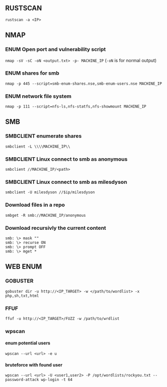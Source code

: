 ## RUSTSCAN
`rustscan -a <IP>`

## NMAP
### ENUM Open port and vulnerability script
`nmap -sV -sC -oN <output.txt> -p- MACHINE_IP` (`-oN` is for normal output)
### ENUM shares for smb 
`nmap -p 445 --script=smb-enum-shares.nse,smb-enum-users.nse MACHINE_IP`
### ENUM network file system
`nmap -p 111 --script=nfs-ls,nfs-statfs,nfs-showmount MACHINE_IP`

## SMB
### SMBCLIENT enumerate shares
`smbclient -L \\\\MACHINE_IP\\`
### SMBCLIENT Linux connect to smb as anonymous
`smbclient //MACHINE_IP/<path>`
### SMBCLIENT Linux connect to smb as milesdyson
`smbclient -U milesdyson //$ip/milesdyson`
### Download files in a repo
`smbget -R smb://MACHINE_IP/anonymous`
### Download recursivly the current content
```
smb: \> mask ""
smb: \> recurse ON
smb: \> prompt OFF
smb: \> mget *
```
## WEB ENUM
### GOBUSTER
`gobuster dir -u http://<IP_TARGET> -w </path/to/wordlist> -x php,sh,txt,html`

### FFUF
`ffuf -u http://<IP_TARGET>/FUZZ -w /path/to/wrdlist`

### wpscan
#### enum potential users
`wpscan --url <url> -e u`
#### bruteforce with found user
`wpscan --url <url> -U <user1,user2> -P /opt/wordlists/rockyou.txt --password-attack wp-login -t 64`
